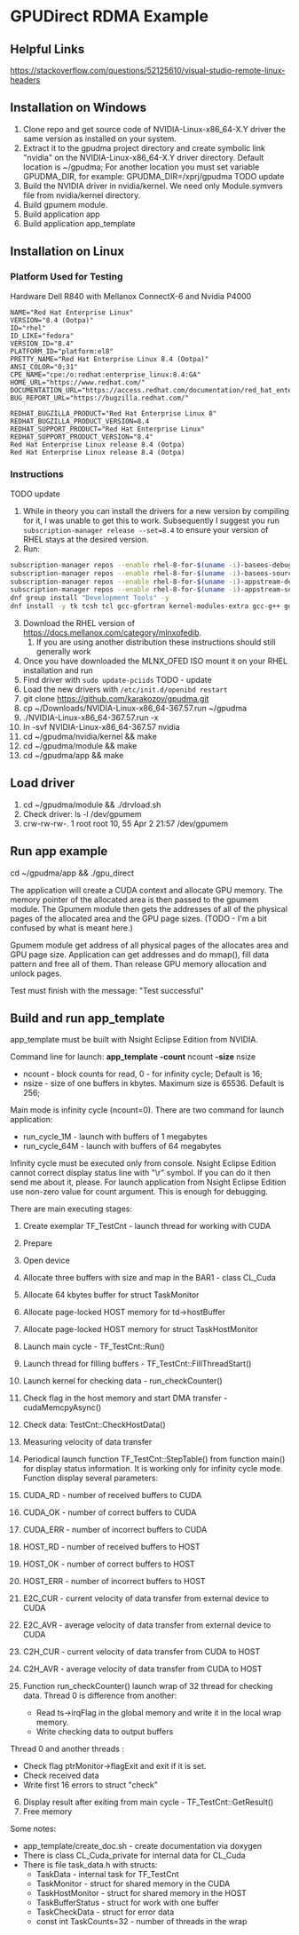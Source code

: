 # GPUDirect RDMA Example

## Helpful Links

https://stackoverflow.com/questions/52125610/visual-studio-remote-linux-headers

## Installation on Windows
1. Clone repo and get source code of NVIDIA-Linux-x86_64-X.Y driver the same version as installed on your system.
2. Extract it to the gpudma project directory and create symbolic link "nvidia" on the NVIDIA-Linux-x86_64-X.Y driver directory.
Default location is ~/gpudma; For another location you must set variable GPUDMA_DIR, for example: GPUDMA_DIR=/xprj/gpudma TODO update
3. Build the NVIDIA driver in nvidia/kernel. We need only Module.symvers file from nvidia/kernel directory.
4. Build gpumem module.
5. Build application app
6. Build application app_template

## Installation on Linux

### Platform Used for Testing

Hardware Dell R840 with Mellanox ConnectX-6 and Nvidia P4000

```
NAME="Red Hat Enterprise Linux"
VERSION="8.4 (Ootpa)"
ID="rhel"
ID_LIKE="fedora"
VERSION_ID="8.4"
PLATFORM_ID="platform:el8"
PRETTY_NAME="Red Hat Enterprise Linux 8.4 (Ootpa)"
ANSI_COLOR="0;31"
CPE_NAME="cpe:/o:redhat:enterprise_linux:8.4:GA"
HOME_URL="https://www.redhat.com/"
DOCUMENTATION_URL="https://access.redhat.com/documentation/red_hat_enterprise_linux/8/"
BUG_REPORT_URL="https://bugzilla.redhat.com/"

REDHAT_BUGZILLA_PRODUCT="Red Hat Enterprise Linux 8"
REDHAT_BUGZILLA_PRODUCT_VERSION=8.4
REDHAT_SUPPORT_PRODUCT="Red Hat Enterprise Linux"
REDHAT_SUPPORT_PRODUCT_VERSION="8.4"
Red Hat Enterprise Linux release 8.4 (Ootpa)
Red Hat Enterprise Linux release 8.4 (Ootpa)
```

### Instructions

TODO update

1. While in theory you can install the drivers for a new version by compiling for it, I was unable to get this to work. Subsequently I suggest you run  `subscription-manager release --set=8.4` to ensure your version of RHEL stays at the desired version.
2. Run:
```bash
subscription-manager repos --enable rhel-8-for-$(uname -i)-baseos-debug-rpms
subscription-manager repos --enable rhel-8-for-$(uname -i)-baseos-source-rpms
subscription-manager repos --enable rhel-8-for-$(uname -i)-appstream-debug-rpms
subscription-manager repos --enable rhel-8-for-$(uname -i)-appstream-source-rpms
dnf group install "Development Tools" -y
dnf install -y tk tcsh tcl gcc-gfortran kernel-modules-extra gcc-g++ gdb rsync ninja-build make zip
```

3. Download the RHEL version of https://docs.mellanox.com/category/mlnxofedib.
   1. If you are using another distribution these instructions should still generally work
4. Once you have downloaded the MLNX_OFED ISO mount it on your RHEL installation and run 
5. Find driver with `sudo update-pciids` TODO - update
6. Load the new drivers with `/etc/init.d/openibd restart`
7. git clone https://github.com/karakozov/gpudma.git
8. cp ~/Downloads/NVIDIA-Linux-x86_64-367.57.run ~/gpudma
9. ./NVIDIA-Linux-x86_64-367.57.run -x
10. ln -svf NVIDIA-Linux-x86_64-367.57 nvidia 
11. cd ~/gpudma/nvidia/kernel && make
12. cd ~/gpudma/module && make
13. cd ~/gpudma/app && make

## Load driver

1. cd ~/gpudma/module && ./drvload.sh
2. Check driver: ls -l /dev/gpumem
3. crw-rw-rw-. 1 root root 10, 55 Apr  2 21:57 /dev/gpumem

## Run app example

cd ~/gpudma/app && ./gpu_direct

The application will create a CUDA context and allocate GPU memory. The memory pointer of the allocated area is then passed to the gpumem module. The Gpumem module then gets the addresses of all of the physical pages of the allocated area and the GPU page sizes. (TODO - I'm a bit confused by what is meant here.)

Gpumem module get address of all physical 
pages of the allocates area and GPU page size. Application can get addresses and do mmap(), 
fill data pattern and free all of them. Than release GPU memory allocation and unlock pages.

Test must finish with the message: "Test successful"

## Build and run app_template

app_template must be built with Nsight Eclipse Edition from NVIDIA.

Command line for launch:  **app_template** **-count** ncount **-size** nsize
* ncount - block counts for read, 0 - for infinity cycle; Default is 16;
* nsize  - size of one buffers in kbytes. Maximum size is 65536. Default is 256;

Main mode is infinity cycle (ncount=0). There are two command for launch application:
* run_cycle_1M - launch with buffers of 1 megabytes
* run_cycle_64M - launch with buffers of 64 megabytes

Infinity cycle must be executed only from console. Nsight Eclipse Edition cannot correct display status line with "\r" symbol. If you can do it then send me about it, please.
For launch application from Nsight Eclipse Edition use non-zero value for count argument. This is enough for debugging.

There are main executing stages:

1. Create exemplar TF_TestCnt - launch thread for working with CUDA
2. Prepare
  1. Open device
  2. Allocate three buffers with size <nsize> and map in the BAR1 - class CL_Cuda
  3. Allocate 64 kbytes buffer for struct TaskMonitor
  4. Allocate page-locked HOST memory for td->hostBuffer 
  5. Allocate page-locked HOST memory for struct TaskHostMonitor

3. Launch main cycle - TF_TestCnt::Run()
  1. Launch thread for filling buffers - TF_TestCnt::FillThreadStart()
  2. Launch kernel for checking data - run_checkCounter()
  3. Check flag in the host memory and start DMA transfer - cudaMemcpyAsync()
  4. Check data: TestCnt::CheckHostData()
  5. Measuring velocity of data transfer

4. Periodical launch function TF_TestCnt::StepTable() from function main() for display status information. It is working only for infinity cycle mode. Function display several parameters:
  1. CUDA_RD - number of received buffers to CUDA
  2. CUDA_OK - number of correct buffers to CUDA
  3. CUDA_ERR - number of incorrect buffers to CUDA
  4. HOST_RD - number of received buffers to HOST
  5. HOST_OK - number of correct buffers to HOST
  6. HOST_ERR - number of incorrect buffers to HOST
  7. E2C_CUR - current velocity of data transfer from external device to CUDA
  8. E2C_AVR - average velocity of data transfer from external device to CUDA
  9. C2H_CUR - current velocity of data transfer from CUDA to HOST
  10. C2H_AVR - average velocity of data transfer from CUDA to HOST

5. Function run_checkCounter() launch wrap of 32 thread for checking data. 
  Thread 0 is difference from another:
   * Read ts->irqFlag in the global memory and write it in the local wrap memory.
   * Write checking data to output buffers

  Thread 0 and another threads :
   * Check flag ptrMonitor->flagExit and exit if it is set.
   * Check received data  
   * Write first 16 errors to struct "check"

6. Display result after exiting from main cycle - TF_TestCnt::GetResult()
7. Free memory

Some notes:
* app_template/create_doc.sh - create documentation via doxygen
* There is class CL_Cuda_private for internal data for CL_Cuda
* There is file task_data.h with structs:
  * TaskData - internal task for TF_TestCnt
  * TaskMonitor - struct for shared memory in the CUDA 
  * TaskHostMonitor - struct for shared memory in the HOST
  * TaskBufferStatus - struct for work with one buffer
  * TaskCheckData - struct for error data
  * const int TaskCounts=32 - number of threads in the wrap

